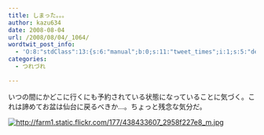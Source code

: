 ```yaml
---
title: しまった。。。
author: kazu634
date: 2008-08-04
url: /2008/08/04/_1064/
wordtwit_post_info:
  - 'O:8:"stdClass":13:{s:6:"manual";b:0;s:11:"tweet_times";i:1;s:5:"delay";i:0;s:7:"enabled";i:1;s:10:"separation";s:2:"60";s:7:"version";s:3:"3.7";s:14:"tweet_template";b:0;s:6:"status";i:2;s:6:"result";a:0:{}s:13:"tweet_counter";i:2;s:13:"tweet_log_ids";a:1:{i:0;i:4189;}s:9:"hash_tags";a:0:{}s:8:"accounts";a:1:{i:0;s:7:"kazu634";}}'
categories:
  - つれづれ

---
```

<div class="section">
<p>
    いつの間にかどこに行くにも予約されている状態になっていることに気づく。これは諦めてお盆は仙台に戻るべきか…。ちょっと残念な気分だ。
</p>
  
<p>
<center>
</center>
</p>
  
<p>
<a href="http://farm1.static.flickr.com/177/438433607_2958f227e8_m.jpg" onclick="__gaTracker('send', 'event', 'outbound-article', 'http://farm1.static.flickr.com/177/438433607_2958f227e8_m.jpg', '');" class="http-image" target="_blank"><img src="http://farm1.static.flickr.com/177/438433607_2958f227e8_m.jpg" class="http-image" alt="http://farm1.static.flickr.com/177/438433607_2958f227e8_m.jpg" /></a>
</p></p>
</div>